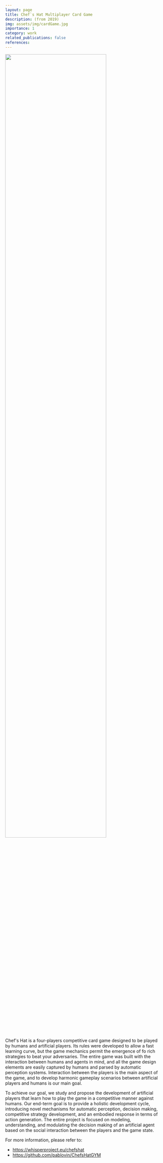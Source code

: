 ```yaml
---
layout: page
title: Chef`s Hat Multiplayer Card Game
description: (from 2019)
img: assets/img/cardGame.jpg
importance: 1
category: work
related_publications: false
references:
---
```


<img src="https://www.pablobarros.com/assets/img/chefHatGym.png" width="80%">

Chef's Hat is a four-players competitive card game designed to be played by humans and artificial players. Its rules were developed to allow a fast learning curve, but the game mechanics permit the emergence of fo rich strategies to beat your adversaries. The entire game was built with the interaction between humans and agents in mind, and all the game design elements are easily captured by humans and parsed by automatic perception systems. Interaction between the players is the main aspect of the game, and to develop harmonic gameplay scenarios between artificial players and humans is our main goal.

To achieve our goal, we study and propose the development of artificial players that learn how to play the game in a competitive manner against humans. Our end-term goal is to provide a holistic development cycle, introducing novel mechanisms for automatic perception, decision making, competitive strategy development, and an embodied response in terms of action generation. The entire project is focused on modeling, understanding, and modulating the decision making of an artificial agent based on the social interaction between the players and the game state.

For more information, please refer to:
- <a href="https://whisperproject.eu/chefshat"> https://whisperproject.eu/chefshat </a>
- <a href="https://github.com/pablovin/ChefsHatGYM"> https://github.com/pablovin/ChefsHatGYM </a>

